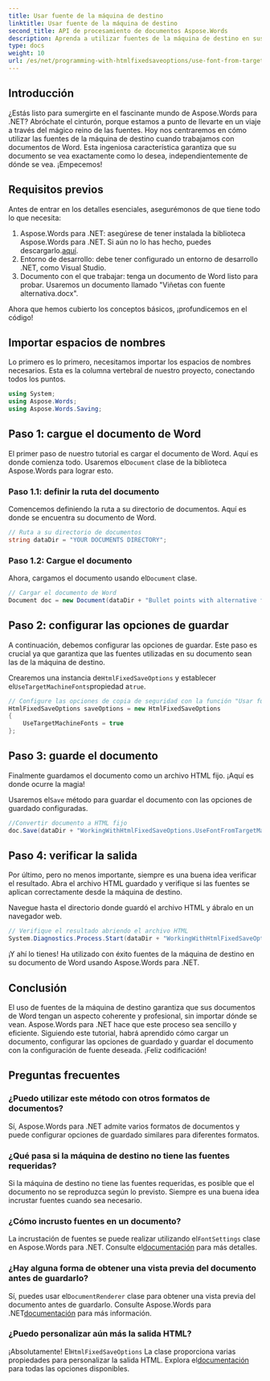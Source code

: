 ```yaml
---
title: Usar fuente de la máquina de destino
linktitle: Usar fuente de la máquina de destino
second_title: API de procesamiento de documentos Aspose.Words
description: Aprenda a utilizar fuentes de la máquina de destino en sus documentos de Word con Aspose.Words para .NET. Siga nuestra guía paso a paso para una integración perfecta de fuentes.
type: docs
weight: 10
url: /es/net/programming-with-htmlfixedsaveoptions/use-font-from-target-machine/
---
```

## Introducción

¿Estás listo para sumergirte en el fascinante mundo de Aspose.Words para .NET? Abróchate el cinturón, porque estamos a punto de llevarte en un viaje a través del mágico reino de las fuentes. Hoy nos centraremos en cómo utilizar las fuentes de la máquina de destino cuando trabajamos con documentos de Word. Esta ingeniosa característica garantiza que su documento se vea exactamente como lo desea, independientemente de dónde se vea. ¡Empecemos!

## Requisitos previos

Antes de entrar en los detalles esenciales, asegurémonos de que tiene todo lo que necesita:

1.  Aspose.Words para .NET: asegúrese de tener instalada la biblioteca Aspose.Words para .NET. Si aún no lo has hecho, puedes descargarlo.[aquí](https://releases.aspose.com/words/net/).
2. Entorno de desarrollo: debe tener configurado un entorno de desarrollo .NET, como Visual Studio.
3. Documento con el que trabajar: tenga un documento de Word listo para probar. Usaremos un documento llamado "Viñetas con fuente alternativa.docx".

Ahora que hemos cubierto los conceptos básicos, ¡profundicemos en el código!

## Importar espacios de nombres

Lo primero es lo primero, necesitamos importar los espacios de nombres necesarios. Esta es la columna vertebral de nuestro proyecto, conectando todos los puntos.

```csharp
using System;
using Aspose.Words;
using Aspose.Words.Saving;
```

## Paso 1: cargue el documento de Word

 El primer paso de nuestro tutorial es cargar el documento de Word. Aquí es donde comienza todo. Usaremos el`Document` clase de la biblioteca Aspose.Words para lograr esto.

### Paso 1.1: definir la ruta del documento

Comencemos definiendo la ruta a su directorio de documentos. Aquí es donde se encuentra su documento de Word.

```csharp
// Ruta a su directorio de documentos
string dataDir = "YOUR DOCUMENTS DIRECTORY";
```

### Paso 1.2: Cargue el documento

 Ahora, cargamos el documento usando el`Document` clase.

```csharp
// Cargar el documento de Word
Document doc = new Document(dataDir + "Bullet points with alternative font.docx");
```

## Paso 2: configurar las opciones de guardar

A continuación, debemos configurar las opciones de guardar. Este paso es crucial ya que garantiza que las fuentes utilizadas en su documento sean las de la máquina de destino.

 Crearemos una instancia de`HtmlFixedSaveOptions` y establecer el`UseTargetMachineFonts`propiedad a`true`.

```csharp
// Configure las opciones de copia de seguridad con la función "Usar fuentes de la máquina de destino"
HtmlFixedSaveOptions saveOptions = new HtmlFixedSaveOptions
{
    UseTargetMachineFonts = true
};
```

## Paso 3: guarde el documento

Finalmente guardamos el documento como un archivo HTML fijo. ¡Aquí es donde ocurre la magia!

 Usaremos el`Save` método para guardar el documento con las opciones de guardado configuradas.

```csharp
//Convertir documento a HTML fijo
doc.Save(dataDir + "WorkingWithHtmlFixedSaveOptions.UseFontFromTargetMachine.html", saveOptions);
```

## Paso 4: verificar la salida

Por último, pero no menos importante, siempre es una buena idea verificar el resultado. Abra el archivo HTML guardado y verifique si las fuentes se aplican correctamente desde la máquina de destino.

Navegue hasta el directorio donde guardó el archivo HTML y ábralo en un navegador web.

```csharp
// Verifique el resultado abriendo el archivo HTML
System.Diagnostics.Process.Start(dataDir + "WorkingWithHtmlFixedSaveOptions.UseFontFromTargetMachine.html");
```

¡Y ahí lo tienes! Ha utilizado con éxito fuentes de la máquina de destino en su documento de Word usando Aspose.Words para .NET.

## Conclusión

El uso de fuentes de la máquina de destino garantiza que sus documentos de Word tengan un aspecto coherente y profesional, sin importar dónde se vean. Aspose.Words para .NET hace que este proceso sea sencillo y eficiente. Siguiendo este tutorial, habrá aprendido cómo cargar un documento, configurar las opciones de guardado y guardar el documento con la configuración de fuente deseada. ¡Feliz codificación!

## Preguntas frecuentes

### ¿Puedo utilizar este método con otros formatos de documentos?
Sí, Aspose.Words para .NET admite varios formatos de documentos y puede configurar opciones de guardado similares para diferentes formatos.

### ¿Qué pasa si la máquina de destino no tiene las fuentes requeridas?
Si la máquina de destino no tiene las fuentes requeridas, es posible que el documento no se reproduzca según lo previsto. Siempre es una buena idea incrustar fuentes cuando sea necesario.

### ¿Cómo incrusto fuentes en un documento?
 La incrustación de fuentes se puede realizar utilizando el`FontSettings` clase en Aspose.Words para .NET. Consulte el[documentación](https://reference.aspose.com/words/net/) para más detalles.

### ¿Hay alguna forma de obtener una vista previa del documento antes de guardarlo?
 Sí, puedes usar el`DocumentRenderer` clase para obtener una vista previa del documento antes de guardarlo. Consulte Aspose.Words para .NET[documentación](https://reference.aspose.com/words/net/) para más información.

### ¿Puedo personalizar aún más la salida HTML?
 ¡Absolutamente! El`HtmlFixedSaveOptions` La clase proporciona varias propiedades para personalizar la salida HTML. Explora el[documentación](https://reference.aspose.com/words/net/) para todas las opciones disponibles.
